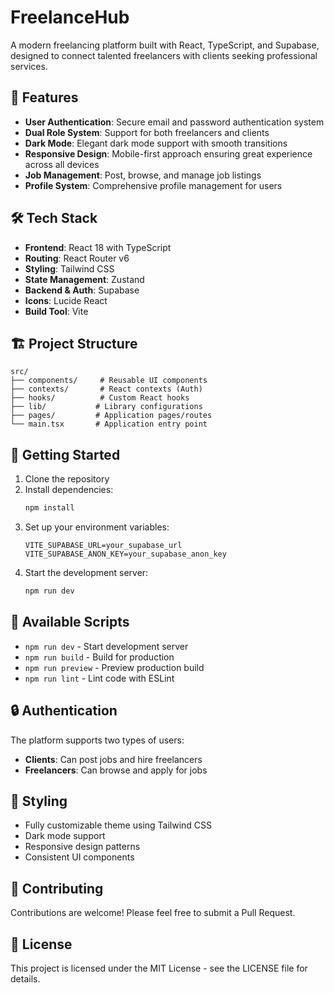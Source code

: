 # FreelanceHub

A modern freelancing platform built with React, TypeScript, and Supabase, designed to connect talented freelancers with clients seeking professional services.

## 🚀 Features

- **User Authentication**: Secure email and password authentication system
- **Dual Role System**: Support for both freelancers and clients
- **Dark Mode**: Elegant dark mode support with smooth transitions
- **Responsive Design**: Mobile-first approach ensuring great experience across all devices
- **Job Management**: Post, browse, and manage job listings
- **Profile System**: Comprehensive profile management for users

## 🛠️ Tech Stack

- **Frontend**: React 18 with TypeScript
- **Routing**: React Router v6
- **Styling**: Tailwind CSS
- **State Management**: Zustand
- **Backend & Auth**: Supabase
- **Icons**: Lucide React
- **Build Tool**: Vite

## 🏗️ Project Structure

```
src/
├── components/     # Reusable UI components
├── contexts/       # React contexts (Auth)
├── hooks/          # Custom React hooks
├── lib/           # Library configurations
├── pages/         # Application pages/routes
└── main.tsx       # Application entry point
```

## 🚦 Getting Started

1. Clone the repository
2. Install dependencies:
   ```bash
   npm install
   ```
3. Set up your environment variables:
   ```env
   VITE_SUPABASE_URL=your_supabase_url
   VITE_SUPABASE_ANON_KEY=your_supabase_anon_key
   ```
4. Start the development server:
   ```bash
   npm run dev
   ```

## 📝 Available Scripts

- `npm run dev` - Start development server
- `npm run build` - Build for production
- `npm run preview` - Preview production build
- `npm run lint` - Lint code with ESLint

## 🔒 Authentication

The platform supports two types of users:
- **Clients**: Can post jobs and hire freelancers
- **Freelancers**: Can browse and apply for jobs

## 🎨 Styling

- Fully customizable theme using Tailwind CSS
- Dark mode support
- Responsive design patterns
- Consistent UI components

## 🤝 Contributing

Contributions are welcome! Please feel free to submit a Pull Request.

## 📄 License

This project is licensed under the MIT License - see the LICENSE file for details.